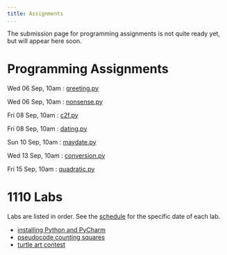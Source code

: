 ```yaml
---
title: Assignments
...
```


<!--
<div style="display:table; font-size:200%; margin: 1em auto; padding:1ex; box-shadow: 0 1px 10px rgba(0,0,0,.1); border: thin solid #eee; border-radius:1ex; background-image: linear-gradient(to bottom, #ffffff, #f2f2f2);">[Submit assignments here](https://archimedes.cs.virginia.edu/cs1110/)</div>
-->

The submission page for programming assignments is not quite ready yet, but will appear here soon.

# Programming Assignments

<style type="text/css">
dl dd {
  display: inline;
  margin: 0;
}
dl dd:after{
  display: block;
  content: '';
}
dl dt{
  display: inline-block;
  min-width: 9em;
  font-weight:normal;
}
</style>



Wed 06 Sep, 10am 
:    [greeting.py](w01-greeting.html) 

Wed 06 Sep, 10am 
:    [nonsense.py](w01-nonsense.html) 

Fri 08 Sep, 10am 
:    [c2f.py](w01-c2f.html) 

Fri 08 Sep, 10am 
:    [dating.py](w01-dating.html) 

Sun 10 Sep, 10am 
:    [maydate.py](w02-maydate.html) 

Wed 13 Sep, 10am 
:    [conversion.py](w02-conversion.html) 

Fri 15 Sep, 10am 
:    [quadratic.py](w02-quadratic.html) 


<script>
var dts = document.getElementsByTagName('dt');
for(var i=0; i<dts.length; i+=1) {
    if (new Date(dts[i].innerHTML+' 10:00') < new Date()) {
        dts[i].style.color = '#999999';
    }
}
</script>

# 1110 Labs

Labs are listed in order. See the [schedule](schedule.html) for the specific date of each lab.


-   [installing Python and PyCharm](lab01-installing.html)
-   [pseudocode counting squares](lab02-counting.html)
-   [turtle art contest](lab03-turtle.html)
